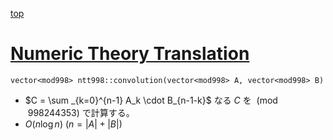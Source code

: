 [top](../README.md)

# [Numeric Theory Translation](./ntt.hpp)

`vector<mod998> ntt998::convolution(vector<mod998> A, vector<mod998> B)`
- $C = \sum _{k=0}^{n-1} A_k \cdot B_{n-1-k}$ なる $C$ を $\pmod{998244353}$ で計算する。
- $O(n \log n)$ $(n = |A| + |B|)$
